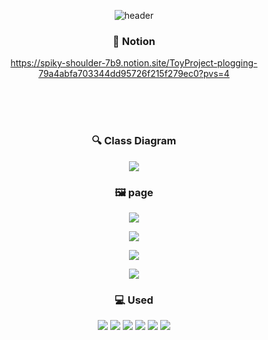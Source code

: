 <div align="center">
  
![header](https://capsule-render.vercel.app/api?type=transparent&color=auto&height=200&section=header&text=PloggingApplication&fontSize=70&animation=fadeIn&fontColor=13aa52)


### 🔗 Notion
https://spiky-shoulder-7b9.notion.site/ToyProject-plogging-79a4abfa703344dd95726f215f279ec0?pvs=4

<br/><br/><br/>

### 🔍 Class Diagram
<img src="https://velog.velcdn.com/images/hanj1yeon/post/1444d6c1-59ce-49e3-9539-2694af4664d3/image.png"/>


### 🖼️ page
![](https://velog.velcdn.com/images/hanj1yeon/post/238aab24-7469-4862-83d1-8205d9f3cdeb/image.gif)


![](https://velog.velcdn.com/images/hanj1yeon/post/4981dee9-c523-49c4-bea5-62dead08f38e/image.gif)

![](https://velog.velcdn.com/images/hanj1yeon/post/cbc3fa4f-6d87-4da8-be46-50d12f45c437/image.gif)

![](https://velog.velcdn.com/images/hanj1yeon/post/8e6b5b60-1f62-43dd-83e4-8ede91cbc82f/image.gif)

### 💻 Used
<img src="https://img.shields.io/badge/SPRINGBOOT-6DB33F?style=for-the-badge&logo=springboot&logoColor=white"/>
<img src="https://img.shields.io/badge/JPA-000000?style=for-the-badge&logo=jpa&logoColor=white"/>
<img src="https://img.shields.io/badge/QUERYDSL-0099E5?style=for-the-badge&logo=querydsl&logoColor=white"/>
<img src="https://img.shields.io/badge/spring security-6DB33F?style=for-the-badge&logo=springsecurity&logoColor=white"/>
<img src="https://img.shields.io/badge/JWT-000000?style=for-the-badge&logo=jwt&logoColor=white"/>
<img src="https://img.shields.io/badge/MYSQL-4479A1?style=for-the-badge&logo=mysql&logoColor=white"/>
</div>

